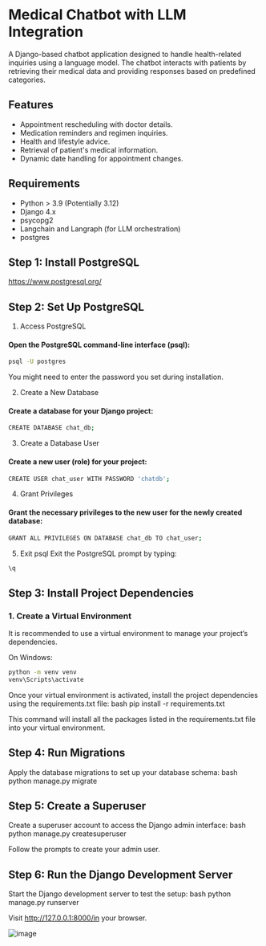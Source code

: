   # Medical Chatbot with LLM Integration

A Django-based chatbot application designed to handle health-related inquiries using a language model. The chatbot interacts with patients by retrieving their medical data and providing responses based on predefined categories.

## Features
- Appointment rescheduling with doctor details.
- Medication reminders and regimen inquiries.
- Health and lifestyle advice.
- Retrieval of patient's medical information.
- Dynamic date handling for appointment changes.

## Requirements
- Python > 3.9 (Potentially 3.12)
- Django 4.x
- psycopg2
- Langchain and Langraph (for LLM orchestration)
- postgres

## Step 1: Install PostgreSQL
https://www.postgresql.org/


## Step 2: Set Up PostgreSQL
1. Access PostgreSQL
#### Open the PostgreSQL command-line interface (psql):
```bash
psql -U postgres
```
You might need to enter the password you set during installation.

2. Create a New Database
#### Create a database for your Django project:
```bash
CREATE DATABASE chat_db;
```
3. Create a Database User
#### Create a new user (role) for your project:
```bash
CREATE USER chat_user WITH PASSWORD 'chatdb';
```
4. Grant Privileges
#### Grant the necessary privileges to the new user for the newly created database:
```bash
GRANT ALL PRIVILEGES ON DATABASE chat_db TO chat_user;
```
5. Exit psql
Exit the PostgreSQL prompt by typing:
```bash
\q
```

## Step 3: Install Project Dependencies

### 1. Create a Virtual Environment
It is recommended to use a virtual environment to manage your project’s dependencies.

On Windows:

```bash
python -m venv venv
venv\Scripts\activate
```

Once your virtual environment is activated, install the project dependencies using the requirements.txt file:
bash
pip install -r requirements.txt

This command will install all the packages listed in the requirements.txt file into your virtual environment.

## Step 4: Run Migrations
Apply the database migrations to set up your database schema:
bash
python manage.py migrate

## Step 5: Create a Superuser
Create a superuser account to access the Django admin interface:
bash
python manage.py createsuperuser

Follow the prompts to create your admin user.

## Step 6: Run the Django Development Server
Start the Django development server to test the setup:
bash
python manage.py runserver

Visit http://127.0.0.1:8000/in your browser.

![image](https://github.com/user-attachments/assets/895fdd94-faac-4e5c-bef8-ec53674dea90)



